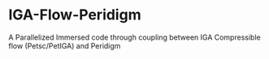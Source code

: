 # IGA-Flow-Peridigm
A Parallelized Immersed code through coupling between IGA Compressible flow (Petsc/PetIGA) and Peridigm 

